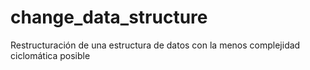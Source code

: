 # change_data_structure
Restructuración de una estructura de datos con la menos complejidad ciclomática posible
